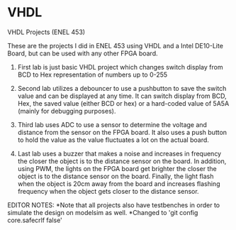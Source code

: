 # VHDL

VHDL Projects (ENEL 453)

These are the projects I did in ENEL 453 using VHDL and a Intel DE10-Lite Board, but can be used with any other FPGA board. 

1. First lab is just basic VHDL project which changes switch display from BCD to Hex representation of numbers up to 0-255

2. Second lab utilizes a debouncer to use a pushbutton to save the switch value and can be displayed at any time. It can switch display from BCD, Hex, the saved value (either BCD or hex) or a hard-coded value of 5A5A (mainly for debugging purposes).

3. Third lab uses ADC to use a sensor to determine the voltage and distance from the sensor on the FPGA board. It also uses a push button to hold the value as the value fluctuates a lot on the actual board. 

4. Last lab uses a buzzer that makes a noise and increases in frequency the closer the object is to the distance sensor on the board. In addition, using PWM, the lights on the FPGA board get brighter the closer the object is to the distance sensor on the board. Finally, the light flash when the object is 20cm away from the board and increases flashing frequency when the object gets closer to the distance sensor. 

EDITOR NOTES:
*Note that all projects also have testbenches in order to simulate the design on modelsim as well. 
*Changed to 'git config core.safecrlf false'
